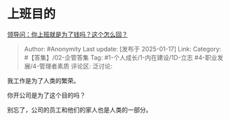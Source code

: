 # 上班目的
[领导问：你上班就是为了钱吗？这个怎么回？](https://www.zhihu.com/question/617934244/answer/80839523168)

> Author: #Anonymity
> Last update: [发布于 2025-01-17]
> Link:
> Category: #【答集】/02-企管答集 
> Tag: #1-个人成长/1-内在建设/1D-立志 #4-职业发展/4-管理者素质 
> 评论区:
> 泛讨论:

我工作是为了人类的繁荣。

你开公司是为了这个目的吗？

别忘了，公司的员工和他们的家人也是人类的一部分。
